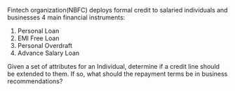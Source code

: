 Fintech organization(NBFC) deploys formal credit to salaried individuals and businesses 4 main financial instruments:

1) Personal Loan
2) EMI Free Loan
3) Personal Overdraft
4) Advance Salary Loan



Given a set of attributes for an Individual, determine if a credit line should be extended to them. 
If so, what should the repayment terms be in business recommendations?
